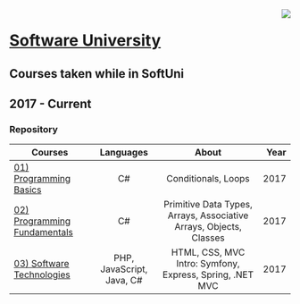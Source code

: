 <img src="https://softuni.bg/Content/images/about-page/softuni.png" align="right" />

# [Software University](https://softuni.bg/ "Visit SoftUni")

## Courses taken while in SoftUni

## 2017 - Current

### Repository

| Courses | Languages | About | Year |
|---------|:---------:|:-----:|-----:|
|<a href="https://github.com/i-den/SoftwareUniversity/tree/master/01)%20Programming%20Basics">01) Programming Basics</a>| C# | Conditionals, Loops | 2017 |
|<a href="https://github.com/i-den/SoftwareUniversity/tree/master/02)%20Programming%20Fundamentals">02) Programming Fundamentals</a>| C# | Primitive Data Types, Arrays, Associative Arrays, Objects,  Classes | 2017 |
|<a href="https://github.com/i-den/SoftwareUniversity/tree/master/03)%20Software%20Technologies">03) Software Technologies</a>| PHP, JavaScript, Java, C# | HTML, CSS, MVC Intro: Symfony, Express, Spring, .NET MVC | 2017 |
